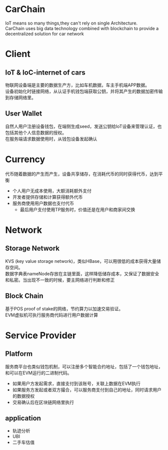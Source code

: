 # CarChain
IoT means so many things,they can't rely on single Architecture.  
CarChain uses big data technology combined with blockchain to provide a decentralized solution for car network

# Client
## IoT & IoC-internet of cars
物联网设备端是主要的数据生产方，比如车机数据，车主手机端APP数据。  
设备初始化时链接网络，从认证手机钱包端获取公钥，并将其产生的数据加密传输到存储网络里。

## User Wallet
自然人用户注册设备钱包，在端侧生成seed，发送公钥给IoT设备来管理认证，也包括其他个人信息数据的授权。  
在服务端请求数据使用时，从钱包设备发起确认

# Currency
代币随着数据的产生而产生，设备共享储存，在消耗代币的同时获得代币，达到平衡  
* 个人用户无成本使用，大额消耗额外支付
* 开发者提供存储和计算获得额外代币
* 服务商使用用户数据也支付代币
  - 最后用户支付使用TP服务时，价值还是在用户和商家间交换

# Network
## Storage Network
KVS (key value storage network)，类似HBase，可以用很低的成本获得大量储存空间。  
数据字典表nameNode存放在主链里面，这样降低储存成本，又保证了数据安全和私密。当出现不一致的时候，要主网络进行判断和修正

## Block Chain
基于POS proof of stake的网络，节约算力以加速交易验证。  
EVM虚拟机可执行服务商代码进行用户数据计算

# Service Provider
## Platform
服务商平台也类似钱包机制，可以注册多个智能合约地址，包括了一个钱包地址，和可以在EVM运行的二进制代码。  
* 如果用户方发起需求，直接支付到该账号，关联上数据在EVM执行
* 如果服务方发起或者双方撮合，可以服务商支付到自己的地址，同时请求用户的数据授权
* 交易确认后在区块链网络里执行

## application
* 轨迹分析
* UBI
* 二手车估值
